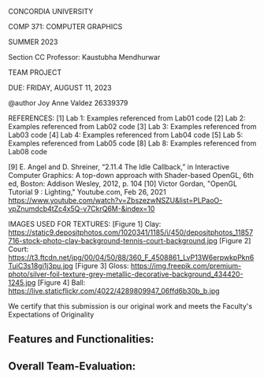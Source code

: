  
 CONCORDIA UNIVERSITY

 COMP 371: COMPUTER GRAPHICS

 SUMMER 2023

 Section CC
 Professor: Kaustubha Mendhurwar
 
 TEAM PROJECT

 DUE: FRIDAY, AUGUST 11, 2023
  
 @author Joy Anne Valdez	26339379


REFERENCES:
[1] Lab 1: Examples referenced from Lab01 code
[2] Lab 2: Examples referenced from Lab02 code
[3] Lab 3: Examples referenced from Lab03 code
[4] Lab 4: Examples referenced from Lab04 code
[5] Lab 5: Examples referenced from Lab05 code
[8] Lab 8: Examples referenced from Lab08 code


 [9] E. Angel and D. Shreiner, “2.11.4 The Idle Callback,” in Interactive Computer Graphics: 
     A top-down approach with Shader-based OpenGL, 6th ed, Boston: Addison Wesley, 2012, p. 104
[10] Victor Gordan, "OpenGL Tutorial 9 : Lighting," Youtube.com, Feb 26, 2021
     https://www.youtube.com/watch?v=ZbszezwNSZU&list=PLPaoO-vpZnumdcb4tZc4x5Q-v7CkrQ6M-&index=10

IMAGES USED FOR TEXTURES:
[Figure 1] Clay: https://static9.depositphotos.com/1020341/1185/i/450/depositphotos_11857716-stock-photo-clay-background-tennis-court-background.jpg
[Figure 2] Court: https://t3.ftcdn.net/jpg/00/04/50/88/360_F_4508861_LvP13W6erpwkpPkn6TuiC3s18gi1j3pu.jpg
[Figure 3] Gloss: https://img.freepik.com/premium-photo/silver-foil-texture-grey-metallic-decorative-background_434420-1245.jpg
[Figure 4] Ball: https://live.staticflickr.com/4022/4289809947_06ffd6b30b_b.jpg


We certify that this submission is our original work and meets the Faculty's Expectations of Originality

Features and Functionalities:
-----------------------------


Overall Team-Evaluation:
-------------------------

